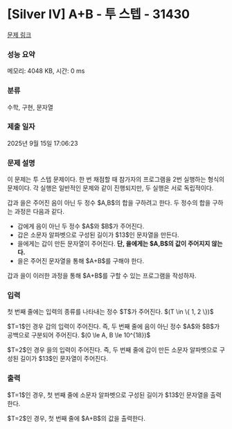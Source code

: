 # [Silver IV] A+B - 투 스텝 - 31430 

[문제 링크](https://www.acmicpc.net/problem/31430) 

### 성능 요약

메모리: 4048 KB, 시간: 0 ms

### 분류

수학, 구현, 문자열

### 제출 일자

2025년 9월 15일 17:06:23

### 문제 설명

<p>이 문제는 투 스텝 문제이다. 한 번 채점할 때 참가자의 프로그램을 2번 실행하는 형식의 문제이다. 각 실행은 일반적인 문제와 같이 진행되지만, 두 실행은 서로 독립적이다.</p>

<p>갑과 을은 주어진 음이 아닌 두 정수 $A,B$의 합을 구하려고 한다. 두 정수의 합을 구하는 과정은 다음과 같다.</p>

<ul>
	<li>갑에게 음이 아닌 두 정수 $A$와 $B$가 주어진다.</li>
	<li>갑은 소문자 알파벳으로 구성된 길이가 $13$인 문자열을 만든다.</li>
	<li>을에게는 갑이 만든 문자열이 주어진다. <strong>단, 을에게는 $A,B$의 값이 주어지지 않는다.</strong></li>
	<li>을은 주어진 문자열을 통해 $A+B$를 구해야 한다.</li>
</ul>

<p>갑과 을이 이러한 과정을 통해 $A+B$를 구할 수 있는 프로그램을 작성하자.</p>

### 입력 

 <p>첫 번째 줄에는 입력의 종류를 나타내는 정수 $T$가 주어진다. $(T \in \{ 1, 2 \})$</p>

<p>$T=1$인 경우 갑의 입력이 주어진다. 즉, 두 번째 줄에 음이 아닌 정수 $A$와 $B$가 공백으로 구분되어 주어진다. $(0 \le A, B \le 10^{18})$</p>

<p>$T=2$인 경우 을의 입력이 주어진다. 즉, 두 번째 줄에 갑이 만든 소문자 알파벳으로 구성된 길이가 $13$인 문자열이 주어진다.</p>

### 출력 

 <p>$T=1$인 경우, 첫 번째 줄에 소문자 알파벳으로 구성된 길이가 $13$인 문자열을 출력한다.</p>

<p>$T=2$인 경우, 첫 번째 줄에 $A+B$의 값을 출력한다.</p>

